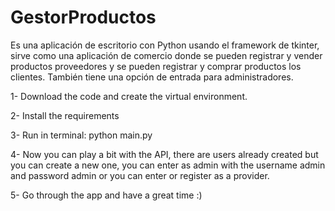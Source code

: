 # GestorProductos
Es una aplicación de escritorio con Python usando el framework de tkinter, sirve como una aplicación de comercio donde se pueden registrar y vender productos proveedores y se pueden registrar y comprar productos los clientes. También tiene una opción de entrada para administradores.


1- Download the code and create the virtual environment.

2- Install the requirements

3- Run in terminal: python main.py

4- Now you can play a bit with the API, there are users already created but you can create a new one, you can enter as admin with the username admin and password admin or you can enter or register as a provider.

5- Go through the app and have a great time :)
